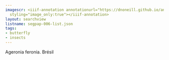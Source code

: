 ```yaml
---
imagescr: <iiif-annotation annotationurl="https://dnoneill.github.io/annotate/annotations/segpap-006-004.json"
  styling="image_only:true"></iiif-annotation>
layout: searchview
listname: segpap-006-list.json
tags:
- butterfly
- insects
---
```

Ageronia feronia. Brésil